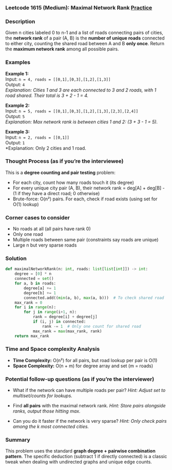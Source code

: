 ### Leetcode 1615 (Medium): Maximal Network Rank [Practice](https://leetcode.com/problems/maximal-network-rank)

### Description  
Given n cities labeled 0 to n-1 and a list of roads connecting pairs of cities, the **network rank** of a pair (A, B) is the **number of unique roads** connected to either city, counting the shared road between A and B **only once**. Return the **maximum network rank** among all possible pairs.

### Examples  
**Example 1:**  
Input: `n = 4, roads = [[0,1],[0,3],[1,2],[1,3]]`  
Output: `4`  
*Explanation: Cities 1 and 3 are each connected to 3 and 2 roads, with 1 road shared. Their total is 3 + 2 - 1 = 4.*

**Example 2:**  
Input: `n = 5, roads = [[0,1],[0,3],[1,2],[1,3],[2,3],[2,4]]`  
Output: `5`  
*Explanation: Max network rank is between cities 1 and 2: (3 + 3 - 1 = 5).*  

**Example 3:**  
Input: `n = 2, roads = [[0,1]]`  
Output: `1`  
*Explanation: Only 2 cities and 1 road.

### Thought Process (as if you’re the interviewee)  
This is a **degree counting and pair testing** problem:
- For each city, count how many roads touch it (its degree)
- For every unique city pair (A, B), their network rank = deg[A] + deg[B] - (1 if they have a direct road; 0 otherwise)
- Brute-force: O(n²) pairs. For each, check if road exists (using set for O(1) lookup)

### Corner cases to consider  
- No roads at all (all pairs have rank 0)
- Only one road
- Multiple roads between same pair (constraints say roads are unique)
- Large n but very sparse roads

### Solution

```python
def maximalNetworkRank(n: int, roads: list[list[int]]) -> int:
    degree = [0] * n
    connected = set()
    for a, b in roads:
        degree[a] += 1
        degree[b] += 1
        connected.add((min(a, b), max(a, b)))  # To check shared road
    max_rank = 0
    for i in range(n):
        for j in range(i+1, n):
            rank = degree[i] + degree[j]
            if (i, j) in connected:
                rank -= 1  # Only one count for shared road
            max_rank = max(max_rank, rank)
    return max_rank
```

### Time and Space complexity Analysis  
- **Time Complexity:** O(n²) for all pairs, but road lookup per pair is O(1)
- **Space Complexity:** O(n + m) for degree array and set (m = roads)

### Potential follow-up questions (as if you’re the interviewer)  
- What if the network can have multiple roads per pair?
  *Hint: Adjust set to multiset/counts for lookups.*

- Find **all pairs** with the maximal network rank.
  *Hint: Store pairs alongside ranks, output those hitting max.*

- Can you do it faster if the network is very sparse?
  *Hint: Only check pairs among the k most connected cities.*

### Summary
This problem uses the standard **graph degree + pairwise combination pattern**. The specific deduction (subtract 1 if directly connected) is a classic tweak when dealing with undirected graphs and unique edge counts.